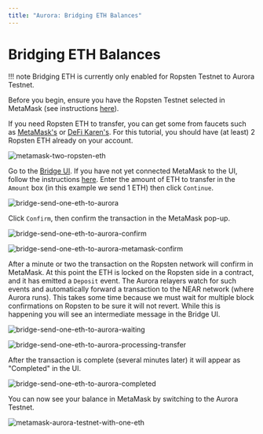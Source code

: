 ```yaml
---
title: "Aurora: Bridging ETH Balances"
---
```


# Bridging ETH Balances

!!! note
    Bridging ETH is currently only enabled for Ropsten Testnet to Aurora Testnet.

Before you begin, ensure you have the Ropsten Testnet selected in MetaMask (see instructions [here](../connect/metamask.md)).

If you need Ropsten ETH to transfer, you can get some from faucets such as [MetaMask's](https://faucet.metamask.io/) or [DeFi Karen's](https://faucet.ropsten.be/).
For this tutorial, you should have (at least) 2 Ropsten ETH already on your account.

![metamask-two-ropsten-eth](../../_img/metamask_two_ropsten_eth.png)

Go to the [Bridge UI](https://testnet.aurora.dev/bridge).
If you have not yet connected MetaMask to the UI, follow the instructions [here](../connect/metamask.md).
Enter the amount of ETH to transfer in the `Amount` box (in this example we send 1 ETH) then click `Continue`.

![bridge-send-one-eth-to-aurora](../../_img/bridge_send_one_eth_to_aurora.png)

Click `Confirm`, then confirm the transaction in the MetaMask pop-up.

![bridge-send-one-eth-to-aurora-confirm](../../_img/bridge_send_one_eth_to_aurora_confirm.png)

![bridge-send-one-eth-to-aurora-metamask-confirm](../../_img/bridge_send_one_eth_to_aurora_metamask_confirm.png)

After a minute or two the transaction on the Ropsten network will confirm in MetaMask.
At this point the ETH is locked on the Ropsten side in a contract, and it has emitted a `Deposit` event.
The Aurora relayers watch for such events and automatically forward a transaction to the NEAR network (where Aurora runs).
This takes some time because we must wait for multiple block confirmations on Ropsten to be sure it will not revert.
While this is happening you will see an intermediate message in the Bridge UI.

![bridge-send-one-eth-to-aurora-waiting](../../_img/bridge_send_one_eth_to_aurora_waiting.png)

![bridge-send-one-eth-to-aurora-processing-transfer](../../_img/bridge_send_one_eth_to_aurora_processing_transfer.png)

After the transaction is complete (several minutes later) it will appear as "Completed" in the UI.

![bridge-send-one-eth-to-aurora-completed](../../_img/bridge_send_one_eth_to_aurora_completed.png)

You can now see your balance in MetaMask by switching to the Aurora Testnet.

![metamask-aurora-testnet-with-one-eth](../../_img/metamask_aurora_testnet_with_one_eth.png)
